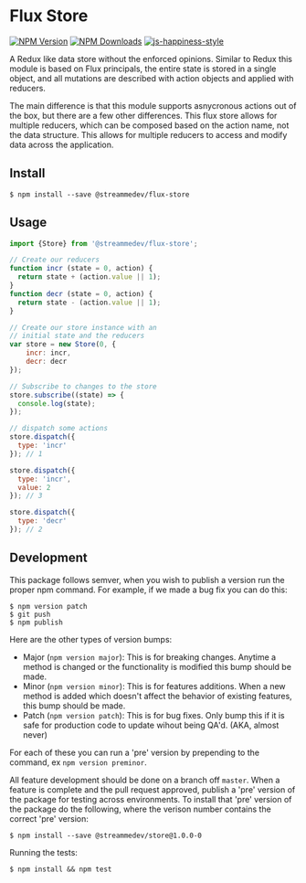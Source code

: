 # Flux Store

[![NPM Version](https://img.shields.io/npm/v/@streammedev/flux-store.svg)](https://npmjs.org/package/@streammedev/flux-store)
[![NPM Downloads](https://img.shields.io/npm/dm/@streammedev/flux-store.svg)](https://npmjs.org/package/nighthawk)
[![js-happiness-style](https://img.shields.io/badge/code%20style-happiness-brightgreen.svg)](https://github.com/JedWatson/happiness)

A Redux like data store without the enforced opinions.  Similar to Redux this module is based 
on Flux principals, the entire state is stored in a single object, and all mutations are
described with action objects and applied with reducers.

The main difference is that this module supports asnycronous actions out of the box, but there are a few
other differences.  This flux store allows for multiple reducers, which can be composed based on the action
name, not the data structure.  This allows for multiple reducers to access and modify data across the application.

## Install

```
$ npm install --save @streammedev/flux-store
```

## Usage

```javascript
import {Store} from '@streammedev/flux-store';

// Create our reducers
function incr (state = 0, action) {
  return state + (action.value || 1);
}
function decr (state = 0, action) {
  return state - (action.value || 1);
}

// Create our store instance with an 
// initial state and the reducers
var store = new Store(0, {
	incr: incr,
	decr: decr
});

// Subscribe to changes to the store
store.subscribe((state) => {
  console.log(state);
});

// dispatch some actions
store.dispatch({
  type: 'incr'
}); // 1

store.dispatch({
  type: 'incr',
  value: 2
}); // 3

store.dispatch({
  type: 'decr'
}); // 2

```

## Development

This package follows semver, when you wish to publish a version run the proper npm command.  For example, if we made a bug fix you can do this:

```
$ npm version patch
$ git push
$ npm publish
```

Here are the other types of version bumps:

- Major (`npm version major`): This is for breaking changes. Anytime a method is changed or the functionality is modified this bump should be made.
- Minor (`npm version minor`): This is for features additions. When a new method is added which doesn't affect the behavior of existing features, this bump should be made.
- Patch (`npm version patch`): This is for bug fixes. Only bump this if it is safe for production code to update wihout being QA'd.  (AKA, almost never)

For each of these you can run a 'pre' version by prepending to the command, ex `npm version preminor`.

All feature development should be done on a branch off `master`.  When a feature is complete and the pull request approved, publish a 'pre' version of the package for testing across environments.  To install that 'pre' version of the package do the following, where the verison number contains the correct 'pre' version:

```
$ npm install --save @streammedev/store@1.0.0-0
```

Running the tests:

```
$ npm install && npm test
```
